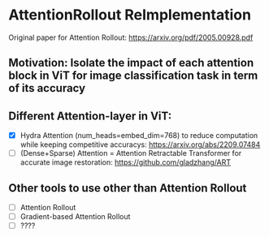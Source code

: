 # AttentionRollout ReImplementation
Original paper for Attention Rollout: https://arxiv.org/pdf/2005.00928.pdf 

## Motivation: Isolate the impact of each attention block in ViT for image classification task in term of its accuracy

     
## Different Attention-layer in ViT:
- [x] Hydra Attention (num_heads=embed_dim=768) to reduce computation while keeping competitive accuracys: https://arxiv.org/abs/2209.07484
- [ ] (Dense+Sparse) Attention = Attention Retractable Transformer for accurate image restoration: https://github.com/gladzhang/ART 
          
## Other tools to use other than Attention Rollout
- [ ] Attention Rollout
- [ ] Gradient-based Attention Rollout
- [ ] ????
